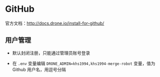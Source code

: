 # GitHub

官方文档：http://docs.drone.io/install-for-github/

## 用户管理

* 默认封闭注册，只能通过管理员账号登录

* 在 `.env` 变量编辑 `DRONE_ADMIN=khs1994,khs1994-merge-robot` 变量，值为 Github 用户名，用逗号分隔

